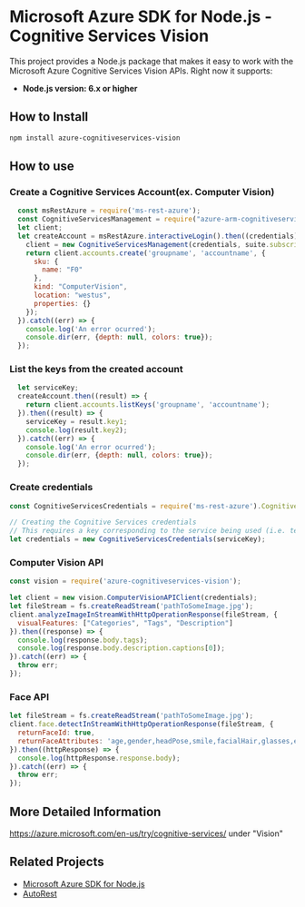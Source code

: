 # Microsoft Azure SDK for Node.js - Cognitive Services Vision

This project provides a Node.js package that makes it easy to work with the Microsoft Azure Cognitive Services Vision APIs. Right now it supports:
- **Node.js version: 6.x or higher**


## How to Install

```bash
npm install azure-cognitiveservices-vision
```

## How to use

### Create a Cognitive Services Account(ex. Computer Vision)

```javascript
  const msRestAzure = require('ms-rest-azure');
  const CognitiveServicesManagement = require("azure-arm-cognitiveservices");
  let client;
  let createAccount = msRestAzure.interactiveLogin().then((credentials) => {
    client = new CognitiveServicesManagement(credentials, suite.subscriptionId);
    return client.accounts.create('groupname', 'accountname', {
      sku: {
        name: "F0"
      },
      kind: "ComputerVision",
      location: "westus",
      properties: {}
    });
  }).catch((err) => {
    console.log('An error ocurred');
    console.dir(err, {depth: null, colors: true});
  });
```

### List the keys from the created account

```javascript
  let serviceKey;
  createAccount.then((result) => {
    return client.accounts.listKeys('groupname', 'accountname');
  }).then((result) => {
    serviceKey = result.key1;
    console.log(result.key2);
  }).catch((err) => {
    console.log('An error ocurred');
    console.dir(err, {depth: null, colors: true});
  });
```

### Create credentials

 ```javascript
 const CognitiveServicesCredentials = require('ms-rest-azure').CognitiveServicesCredentials;

 // Creating the Cognitive Services credentials
 // This requires a key corresponding to the service being used (i.e. text-analytics, etc)
 let credentials = new CognitiveServicesCredentials(serviceKey);
 ```

### Computer Vision API

 ```javascript
 const vision = require('azure-cognitiveservices-vision');

 let client = new vision.ComputerVisionAPIClient(credentials);
 let fileStream = fs.createReadStream('pathToSomeImage.jpg');
 client.analyzeImageInStreamWithHttpOperationResponse(fileStream, {
   visualFeatures: ["Categories", "Tags", "Description"]
 }).then((response) => {
   console.log(response.body.tags);
   console.log(response.body.description.captions[0]);
 }).catch((err) => {
   throw err;
 });
 ```

 ### Face API

 ```javascript
 let fileStream = fs.createReadStream('pathToSomeImage.jpg');
 client.face.detectInStreamWithHttpOperationResponse(fileStream, {
   returnFaceId: true,
   returnFaceAttributes: 'age,gender,headPose,smile,facialHair,glasses,emotion,hair,makeup,occlusion,accessories,exposure,noise'
 }).then((httpResponse) => {
   console.log(httpResponse.response.body);
 }).catch((err) => {
   throw err;
 });
 ```

## More Detailed Information

https://azure.microsoft.com/en-us/try/cognitive-services/ under "Vision"

## Related Projects

- [Microsoft Azure SDK for Node.js](https://github.com/Azure/azure-sdk-for-node)
- [AutoRest](https://github.com/Azure/autorest)
